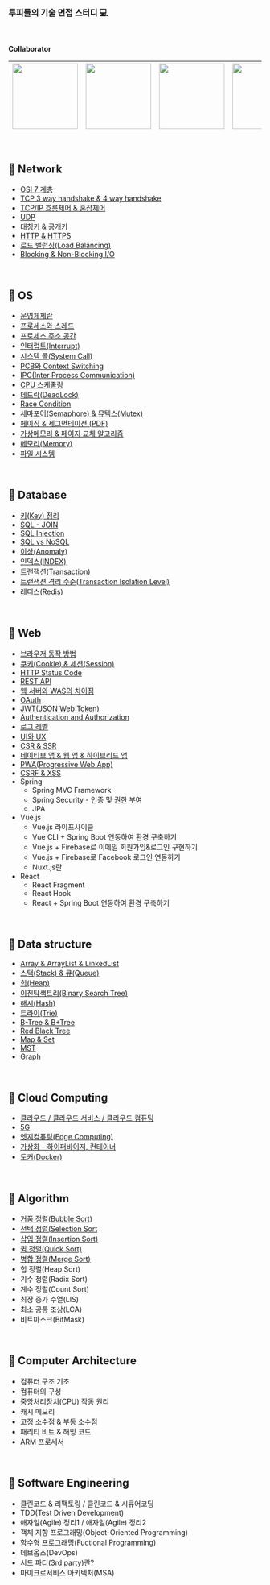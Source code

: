 ### 루피들의 기술 면접 스터디 💻

<br> 

**Collaborator**

|[<img src="https://user-images.githubusercontent.com/65820741/125305781-9b35d600-e369-11eb-9e9f-68b5ad160e42.png" width="130" height="130">](https://github.com/hammii)| [<img src="https://user-images.githubusercontent.com/65820741/125305961-c1f40c80-e369-11eb-8bf9-4f3af8ea3889.png" width="130" height="130">](https://github.com/Yangheerim) | [<img src="https://user-images.githubusercontent.com/65820741/125306133-e9e37000-e369-11eb-91e9-304b4699e9b5.png" width="130" height="130">](https://github.com/Lee-so-young) | [<img src="https://user-images.githubusercontent.com/65820741/125306360-1d25ff00-e36a-11eb-9498-ab0485a1dd3e.png" width="130" height="130">](https://github.com/haewon-park) |
| :-----------------------------------: | :---------------------------------------: | :-------------------------------------: | :-------------------------------------: |

<br>

## 📌 Network
- [OSI 7 계층](https://github.com/haewon-park/csStudy/blob/main/Network/OSI%207%EA%B3%84%EC%B8%B5.md)
- [TCP 3 way handshake & 4 way handshake](https://github.com/haewon-park/csStudy/blob/main/Network/TCP%203-way%20%26%204-way%20Handshake.md)
- [TCP/IP 흐름제어 & 혼잡제어](https://github.com/haewon-park/csStudy/blob/main/Network/TCP_IP%ED%9D%90%EB%A6%84%EC%A0%9C%EC%96%B4%26%ED%98%BC%EC%9E%A1%EC%A0%9C%EC%96%B4.md)
- [UDP](https://github.com/haewon-park/csStudy/blob/main/Network/UDP.md)
- [대칭키 & 공개키](https://github.com/haewon-park/csStudy/blob/main/Network/%EB%8C%80%EC%B9%AD%ED%82%A4%26%EA%B3%B5%EA%B0%9C%ED%82%A4.md)
- [HTTP & HTTPS](https://github.com/haewon-park/csStudy/blob/9a80476af6e2d605f6be7e7531deb6f810972057/Network/HTTP&HTTPS.md)
- [로드 밸런싱(Load Balancing)](https://github.com/haewon-park/csStudy/blob/main/Network/Load%20Balancing.md)
- [Blocking & Non-Blocking I/O](https://github.com/haewon-park/csStudy/blob/main/Network/Blocking%20%26%20Non-Blocking%20IO.md)

<br>
  
## 📌 OS
- [운영체제란](https://github.com/haewon-park/csStudy/blob/main/OS/%EC%9A%B4%EC%98%81%EC%B2%B4%EC%A0%9C%EB%9E%80%3F.md)
- [프로세스와 스레드](https://github.com/haewon-park/csStudy/blob/main/OS/%ED%94%84%EB%A1%9C%EC%84%B8%EC%8A%A4(Process)%EC%99%80%20%EC%8A%A4%EB%A0%88%EB%93%9C(Thread).md)
- [프로세스 주소 공간](https://github.com/haewon-park/csStudy/blob/main/OS/%ED%94%84%EB%A1%9C%EC%84%B8%EC%8A%A4%20%EC%A3%BC%EC%86%8C%20%EA%B3%B5%EA%B0%84.md)
- [인터럽트(Interrupt)](https://github.com/haewon-park/csStudy/blob/main/OS/%EC%9D%B8%ED%84%B0%EB%9F%BD%ED%8A%B8%20.md)
- [시스템 콜(System Call)](https://github.com/haewon-park/csStudy/blob/5b257ba07925220d9f0c2d533bbdee358511c878/OS/systemCall.md)
- [PCB와 Context Switching](https://github.com/haewon-park/csStudy/blob/main/OS/PCB%EC%99%80%20Context%20Switching.md)
- [IPC(Inter Process Communication)](https://github.com/haewon-park/csStudy/blob/main/OS/IPC.md)
- [CPU 스케줄링](https://github.com/haewon-park/csStudy/blob/main/OS/CPU%20%EC%8A%A4%EC%BC%80%EC%A4%84%EB%A7%81.md)
- [데드락(DeadLock)](https://github.com/haewon-park/csStudy/blob/main/OS/%EB%8D%B0%EB%93%9C%EB%9D%BD(Deadlock).md)
- [Race Condition](https://github.com/haewon-park/csStudy/blob/9719e20415b6c58658e432b74bc02090b21db5c4/OS/Race%20condition.md)
- [세마포어(Semaphore) & 뮤텍스(Mutex)](https://github.com/haewon-park/csStudy/blob/main/OS/%EC%84%B8%EB%A7%88%ED%8F%AC%EC%96%B4(Semaphore)%20%26%20%EB%AE%A4%ED%85%8D%EC%8A%A4(Mutex).md)
- [페이징 & 세그먼테이션 (PDF)](https://github.com/haewon-park/csStudy/blob/main/OS/Paging%EA%B3%BC%20Segmentation.md)
- [가상메모리 & 페이지 교체 알고리즘](https://github.com/haewon-park/csStudy/blob/main/OS/%EA%B0%80%EC%83%81%EB%A9%94%EB%AA%A8%EB%A6%AC%20%26%20%ED%8E%98%EC%9D%B4%EC%A7%80%20%EA%B5%90%EC%B2%B4%20%EC%95%8C%EA%B3%A0%EB%A6%AC%EC%A6%98.md)
- [메모리(Memory)](https://github.com/haewon-park/csStudy/blob/main/OS/%EB%A9%94%EB%AA%A8%EB%A6%AC(Memory).md)
- [파일 시스템](https://github.com/haewon-park/csStudy/blob/679bb0a0ea86cac731466f6d8660b3d80aac6eef/OS/fileSystem.md)

<br>
  
## 📌 Database
- [키(Key) 정리](https://github.com/haewon-park/csStudy/blob/main/DataBase/Key.md)
- [SQL - JOIN](https://github.com/haewon-park/csStudy/blob/main/DataBase/JOIN.md)
- [SQL Injection](https://github.com/haewon-park/csStudy/blob/main/DataBase/SQL%20Injection.md)
- [SQL vs NoSQL](https://github.com/haewon-park/csStudy/blob/main/DataBase/SQL%20vs%20NoSQL.md)
- [이상(Anomaly)](https://github.com/haewon-park/csStudy/blob/main/DataBase/%EC%9D%B4%EC%83%81(Anomaly).md)
- [인덱스(INDEX)](https://github.com/haewon-park/csStudy/blob/main/DataBase/%EC%9D%B8%EB%8D%B1%EC%8A%A4(INDEX).md)
- [트랜잭션(Transaction)](https://github.com/haewon-park/csStudy/blob/ddbf312942da0882e818ccd526c3d2480e03306a/DataBase/%ED%8A%B8%EB%9E%9C%EC%9E%AD%EC%85%98(Transaction).md)
- [트랜잭션 격리 수준(Transaction Isolation Level)](https://github.com/haewon-park/csStudy/blob/6929b691c7c12260d23c096b7c7fb76e19323027/DataBase/%ED%8A%B8%EB%9E%9C%EC%9E%AD%EC%85%98%20%EA%B2%A9%EB%A6%AC%20%EC%88%98%EC%A4%80.md)
- [레디스(Redis)](https://github.com/haewon-park/csStudy/blob/main/DataBase/Redis.md)

<br>

## 📌 Web
- [브라우저 동작 방법](https://github.com/haewon-park/csStudy/blob/main/Web/%EB%B8%8C%EB%9D%BC%EC%9A%B0%EC%A0%80%20%EB%8F%99%EC%9E%91%20%EB%B0%A9%EB%B2%95.md)
- [쿠키(Cookie) & 세션(Session)](https://github.com/haewon-park/csStudy/blob/main/Web/%EC%BF%A0%ED%82%A4(Cookie)%20%26%20%EC%84%B8%EC%85%98(Session).md)
- [HTTP Status Code](https://github.com/haewon-park/csStudy/blob/main/Web/HTTP%20Status%20Code.md)
- [REST API](https://github.com/haewon-park/csStudy/blob/main/Web/restAPI.md)
- [웹 서버와 WAS의 차이점](https://github.com/haewon-park/csStudy/blob/main/Web/%EC%9B%B9%20%EC%84%9C%EB%B2%84%20vs%20WAS.md)
- [OAuth](https://github.com/haewon-park/csStudy/blob/main/Web/OAuth.md)
- [JWT(JSON Web Token)](https://github.com/haewon-park/csStudy/blob/main/Web/JWT(Java%20Web%20Token).md)
- [Authentication and Authorization](https://github.com/haewon-park/csStudy/blob/main/Web/Authentication%20and%20Authorization.md)
- [로그 레벨](https://github.com/haewon-park/csStudy/blob/main/Web/%EB%A1%9C%EA%B9%85%20%EB%A0%88%EB%B2%A8%20(Logging%20Level).md)
- [UI와 UX](https://github.com/haewon-park/csStudy/blob/main/Web/UI%EC%99%80%20UX.md)
- [CSR & SSR](https://github.com/haewon-park/csStudy/blob/main/Web/CSR%20%26%20SSR.md)
- [네이티브 앱 & 웹 앱 & 하이브리드 앱](https://github.com/haewon-park/csStudy/blob/main/Web/apps.md)
- [PWA(Progressive Web App)](https://github.com/haewon-park/csStudy/blob/main/Web/PWA%20(Progressive%20Web%20App).md)
- [CSRF & XSS](https://github.com/haewon-park/csStudy/blob/main/Web/CSRF%20&%20XSS.md)
- Spring
  - Spring MVC Framework
  - Spring Security - 인증 및 권한 부여
  - JPA
- Vue.js
  - Vue.js 라이프사이클
  - Vue CLI + Spring Boot 연동하여 환경 구축하기
  - Vue.js + Firebase로 이메일 회원가입&로그인 구현하기
  - Vue.js + Firebase로 Facebook 로그인 연동하기
  - Nuxt.js란
- React
  - React Fragment
  - React Hook
  - React + Spring Boot 연동하여 환경 구축하기

<br>

## 📌 Data structure
- [Array & ArrayList & LinkedList](https://github.com/haewon-park/csStudy/blob/main/DataStructure/Array%20&%20ArrayList%20&%20LinkedList.md)
- [스택(Stack) & 큐(Queue)](https://github.com/haewon-park/csStudy/blob/main/DataStructure/Queue%20%26%20Stack.md)
- [힙(Heap)](https://github.com/haewon-park/csStudy/blob/main/DataStructure/Heap.md)
- [이진탐색트리(Binary Search Tree)](https://github.com/haewon-park/csStudy/blob/main/DataStructure/%EC%9D%B4%EC%A7%84%ED%83%90%EC%83%89%ED%8A%B8%EB%A6%AC%20(Binary%20Search%20Tree).md)
- [해시(Hash)](https://github.com/haewon-park/csStudy/blob/main/DataStructure/%ED%95%B4%EC%8B%9C(Hash).md)
- [트라이(Trie)](https://github.com/haewon-park/csStudy/blob/main/DataStructure/trie.md)
- [B-Tree & B+Tree](https://github.com/haewon-park/csStudy/blob/main/DataStructure/B-Tree%20%26%20B%2BTree.md)
- [Red Black Tree](https://github.com/haewon-park/csStudy/blob/main/DataStructure/RB%20Tree.md)
- [Map & Set](https://github.com/haewon-park/csStudy/blob/main/DataStructure/Map%20%26%20Set.md)
- [MST](https://github.com/haewon-park/csStudy/blob/main/DataStructure/MST.md)
- [Graph](https://github.com/haewon-park/csStudy/blob/main/DataStructure/graph.md)

<br>

## 📌 Cloud Computing
- [클라우드 / 클라우드 서비스 / 클라우드 컴퓨팅](https://github.com/haewon-park/csStudy/blob/main/CloudComputing/CloudComputing&CloudService.md)
- [5G](https://github.com/haewon-park/csStudy/blob/main/CloudComputing/5G.md)
- [엣지컴퓨팅(Edge Computing)](https://github.com/haewon-park/csStudy/blob/main/CloudComputing/%EC%97%A3%EC%A7%80%EC%BB%B4%ED%93%A8%ED%8C%85.md)
- [가상화 - 하이퍼바이저, 컨테이너](https://github.com/haewon-park/csStudy/blob/main/CloudComputing/Virtualization(%EA%B0%80%EC%83%81%ED%99%94)%20-%20%ED%95%98%EC%9D%B4%ED%8D%BC%EB%B0%94%EC%9D%B4%EC%A0%80,%20%EC%BB%A8%ED%85%8C%EC%9D%B4%EB%84%88.md)
- [도커(Docker)](https://github.com/haewon-park/csStudy/blob/main/CloudComputing/Docker(%EB%8F%84%EC%BB%A4).md)

<br>

## 📌 Algorithm
- [거품 정렬(Bubble Sort)](https://github.com/haewon-park/csStudy/blob/main/Algorithm/BubbleInsertionSelectionSort.md)
- [선택 정렬(Selection Sort](https://github.com/haewon-park/csStudy/blob/main/Algorithm/BubbleInsertionSelectionSort.md)
- [삽입 정렬(Insertion Sort)](https://github.com/haewon-park/csStudy/blob/main/Algorithm/BubbleInsertionSelectionSort.md)
- [퀵 정렬(Quick Sort)](https://github.com/haewon-park/csStudy/blob/main/Algorithm/Quick%20Sort.md)
- [병합 정렬(Merge Sort)](https://github.com/haewon-park/csStudy/blob/main/Algorithm/Merge%20Sort.md)
- 힙 정렬(Heap Sort)
- 기수 정렬(Radix Sort)
- 계수 정렬(Count Sort)
- 최장 증가 수열(LIS)
- 최소 공통 조상(LCA)
- 비트마스크(BitMask)

<br>

## 📌 Computer Architecture
- 컴퓨터 구조 기초
- 컴퓨터의 구성
- 중앙처리장치(CPU) 작동 원리
- 캐시 메모리
- 고정 소수점 & 부동 소수점
- 패리티 비트 & 해밍 코드
- ARM 프로세서

<br>

## 📌 Software Engineering
- 클린코드 & 리팩토링 / 클린코드 & 시큐어코딩
- TDD(Test Driven Development)
- 애자일(Agile) 정리1 / 애자일(Agile) 정리2
- 객체 지향 프로그래밍(Object-Oriented Programming)
- 함수형 프로그래밍(Fuctional Programming)
- 데브옵스(DevOps)
- 서드 파티(3rd party)란?
- 마이크로서비스 아키텍처(MSA)

